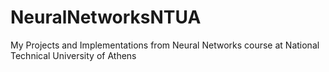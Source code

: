 # NeuralNetworksNTUA
My Projects and Implementations from Neural Networks course at National Technical University of Athens
